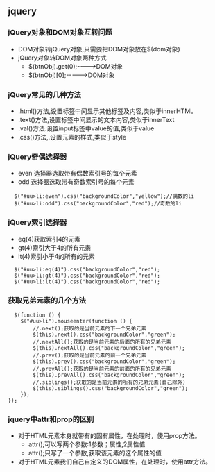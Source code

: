 ## jquery

### jQuery对象和DOM对象互转问题
   + DOM对象转jQuery对象,只需要把DOM对象放在$(dom对象)
   + jQuery对象转DOM对象两种方式
     - $(btnObj).get(0);---->DOM对象
     - $(btnObj)[0];----->DOM对象
### jQuery常见的几种方法
   + .html()方法,设置标签中间显示其他标签及内容,类似于innerHTML
   +   .text()方法,设置标签中间显示的文本内容,类似于innerText
   +   .val()方法.设置input标签中value的值,类似于value
   +  .css()方法,.设置元素的样式,类似于style
### jQuery奇偶选择器
  + even 选择器选取带有偶数索引号的每个元素
  + odd 选择器选取带有奇数索引号的每个元素
  ```
    $("#uu>li:even").css("backgroundColor","yellow");//偶数的li
    $("#uu>li:odd").css("backgroundColor","red");//奇数的li
   ```
### jQuery索引选择器
  + eq(4)获取索引4的元素
  + gt(4)索引大于4的所有元素
  + lt(4)索引小于4的所有的元素
  ```
    $("#uu>li:eq(4)").css("backgroundColor","red");
    $("#uu>li:gt(4)").css("backgroundColor","red");
    $("#uu>li:lt(4)").css("backgroundColor","red");
   ```
### 获取兄弟元素的几个方法
```
  $(function () {
    $("#uu>li").mouseenter(function () {
        //.next();获取的是当前元素的下一个兄弟元素
        $(this).next().css("backgroundColor","green");
        //.nextAll();获取的是当前元素的后面的所有的兄弟元素
        $(this).nextAll().css("backgroundColor","green");
        //.prev();获取的是当前元素的前一个兄弟元素
        $(this).prev().css("backgroundColor","green");
        //.prevAll();获取的是当前元素的前面的所有的兄弟元素
        $(this).prevAll().css("backgroundColor","green");
        //.siblings();获取的是当前元素的所有的兄弟元素(自己除外)
        $(this).siblings().css("backgroundColor","green");
    });
}); 
```
###  jquery中attr和prop的区别
  + 对于HTML元素本身就带有的固有属性，在处理时，使用prop方法。
    - attr();可以写两个参数:1参数；属性,2属性值
    - attr();只写了一个参数,获取该元素的这个属性的值
  + 对于HTML元素我们自己自定义的DOM属性，在处理时，使用attr方法。
